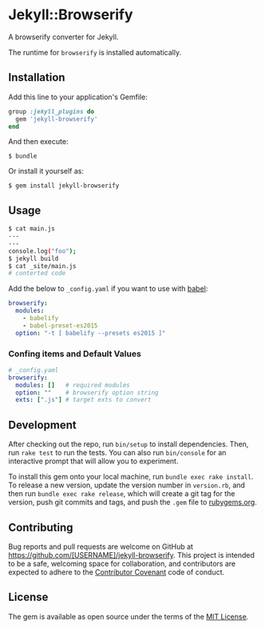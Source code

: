 # Jekyll::Browserify

A browserify converter for Jekyll.

The runtime for `browserify` is installed automatically.

## Installation

Add this line to your application's Gemfile:

```ruby
group :jekyll_plugins do
  gem 'jekyll-browserify'
end
```

And then execute:

    $ bundle

Or install it yourself as:

    $ gem install jekyll-browserify

## Usage

~~~~~~~~~~~~~~~~~~~~~~~~~bash
$ cat main.js
---
---
console.log("foo");
$ jekyll build
$ cat _site/main.js
# conterted code
~~~~~~~~~~~~~~~~~~~~~~~~~

Add the below to `_config.yaml` if you want to use with [babel][]:

~~~~~~~~~~~~~~~~~~~~~~~~~~_config.yaml
browserify:
  modules:
    - babelify
    - babel-preset-es2015
  option: "-t [ babelify --presets es2015 ]"
~~~~~~~~~~~~~~~~~~~~~~~~~~

### Confing items and Default Values

~~~~~~~~~~~~~~~~~~~~~~~~~yaml
# _config.yaml
browserify:
  modules: []   # required modules
  option: ""    # browserify option string
  exts: [".js"] # target exts to convert
~~~~~~~~~~~~~~~~~~~~~~~~~

[babel]: https://github.com/babel/babelify

## Development

After checking out the repo, run `bin/setup` to install dependencies. Then, run `rake test` to run the tests. You can also run `bin/console` for an interactive prompt that will allow you to experiment.

To install this gem onto your local machine, run `bundle exec rake install`. To release a new version, update the version number in `version.rb`, and then run `bundle exec rake release`, which will create a git tag for the version, push git commits and tags, and push the `.gem` file to [rubygems.org](https://rubygems.org).

## Contributing

Bug reports and pull requests are welcome on GitHub at https://github.com/[USERNAME]/jekyll-browserify. This project is intended to be a safe, welcoming space for collaboration, and contributors are expected to adhere to the [Contributor Covenant](contributor-covenant.org) code of conduct.


## License

The gem is available as open source under the terms of the [MIT License](http://opensource.org/licenses/MIT).

